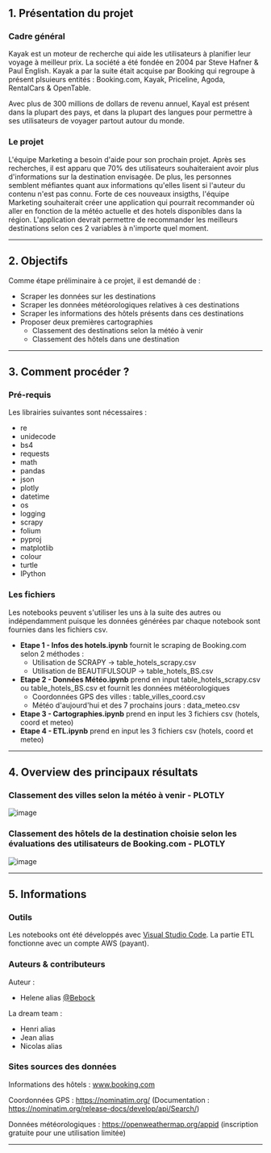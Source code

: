 # 
## 1. Présentation du projet 

### Cadre général 

Kayak est un moteur de recherche qui aide les utilisateurs à planifier leur voyage à meilleur prix. La société a été fondée en 2004 par Steve Hafner & Paul English. Kayak a par la suite était acquise par Booking qui regroupe à présent plsuieurs entités : Booking.com, Kayak, Priceline, Agoda, RentalCars & OpenTable. 

Avec plus de 300 millions de dollars de revenu annuel, Kayal est présent dans la plupart des pays, et dans la plupart des langues pour permettre à ses utilisateurs de voyager partout autour du monde. 

### Le projet 

L'équipe Marketing a besoin d'aide pour son prochain projet. Après ses recherches, il est apparu que 70% des utilisateurs souhaiteraient avoir plus d'informations sur la destination envisagée. De plus, les personnes semblent méfiantes quant aux informations qu'elles lisent si l'auteur du contenu n'est pas connu. 
Forte de ces nouveaux insigths, l'équipe Marketing souhaiterait créer une application qui pourrait recommander où aller en fonction de la météo actuelle et des hotels disponibles dans la région. 
L'application devrait permettre de recommander les meilleurs destinations selon ces 2 variables à n'importe quel moment. 

----

## 2. Objectifs 

Comme étape préliminaire à ce projet, il est demandé de : 

  * Scraper les données sur les destinations
  * Scraper les données météorologiques relatives à ces destinations
  * Scraper les informations des hôtels présents dans ces destinations 
  * Proposer deux premières cartographies 
    * Classement des destinations selon la météo à venir
    * Classement des hôtels dans une destination 

----

## 3. Comment procéder ?

### Pré-requis

Les librairies suivantes sont nécessaires : 
  * re  
  * unidecode
  * bs4 
  * requests
  * math 
  * pandas 
  * json
  * plotly
  * datetime 
  * os 
  * logging
  * scrapy
  * folium
  * pyproj 
  * matplotlib
  * colour 
  * turtle 
  * IPython

### Les fichiers

Les notebooks peuvent s'utiliser les uns à la suite des autres ou indépendamment puisque les données générées par chaque notebook sont fournies dans les fichiers csv. 

  * **Etape 1 - Infos des hotels.ipynb** fournit le scraping de Booking.com selon 2 méthodes : 
    * Utilisation de SCRAPY -> table_hotels_scrapy.csv
    * Utilisation de BEAUTIFULSOUP -> table_hotels_BS.csv
  * **Etape 2 - Données Météo.ipynb** prend en input table_hotels_scrapy.csv ou table_hotels_BS.csv et fournit les données météorologiques
    * Coordonnées GPS des villes : table_villes_coord.csv
    * Météo d'aujourd'hui et des 7 prochains jours : data_meteo.csv
  * **Etape 3 - Cartographies.ipynb** prend en input les 3 fichiers csv (hotels, coord et meteo)
  * **Etape 4 - ETL.ipynb** prend en input les 3 fichiers csv (hotels, coord et meteo)

----

## 4. Overview des principaux résultats

### Classement des villes selon la météo à venir - PLOTLY

![image](https://user-images.githubusercontent.com/38078432/185938879-5c58982c-8cba-42a2-929d-bd354d5e131e.png)

### Classement des hôtels de la destination choisie selon les évaluations des utilisateurs de Booking.com - PLOTLY

![image](https://user-images.githubusercontent.com/38078432/185939372-e02d4dcd-254f-40d9-8ce4-9a48f8da9828.png)

----

## 5. Informations

### Outils

Les notebooks ont été développés avec [Visual Studio Code](https://code.visualstudio.com/). 
La partie ETL fonctionne avec un compte AWS (payant). 

### Auteurs & contributeurs

Auteur : 
  * Helene alias [@Bebock](https://github.com/Bebock)

La dream team :
  * Henri alias 
  * Jean alias
  * Nicolas alias 
  
### Sites sources des données

Informations des hôtels : www.booking.com

Coordonnées GPS : https://nominatim.org/ (Documentation : https://nominatim.org/release-docs/develop/api/Search/)

Données météorologiques : https://openweathermap.org/appid (inscription gratuite pour une utilisation limitée)


----

